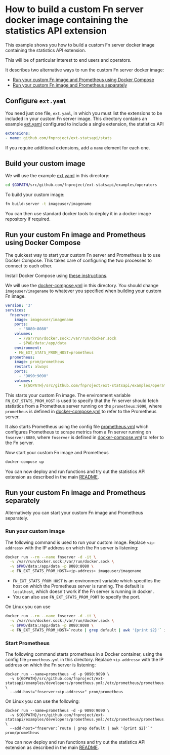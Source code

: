 # How to build a custom Fn server docker image containing the statistics API extension

This example shows you how to build a custom Fn server docker image containing the statistics API extension.

This will be of particular interest to end users and operators.

It describes two alternative ways to run the custom Fn server docker image:

* [Run your custom Fn image and Prometheus using Docker Compose](/examples/operators/README.md#run-your-custom-fn-image-and-prometheus-using-docker-compose)
* [Run your custom Fn image and Prometheus separately](/examples/operators/README.md#run-your-custom-fn-image-and-prometheus-separately)

## Configure `ext.yaml`

You need just one file, `ext.yaml`, in which you must list the extensions to be included in your custom Fn server image. 
This directory contains an example [ext.yaml](https://github.com/fnproject/ext-statsapi/blob/master/examples/operators/ext.yaml) configured to include a single extension, the statistics API

```yaml
extensions:
- name: github.com/fnproject/ext-statsapi/stats
```

If you require additional extensions, add a `name` element for each one.


## Build your custom image

We will use the example [ext.yaml](https://github.com/fnproject/ext-statsapi/blob/master/examples/operators/ext.yaml) in this directory:
```sh
cd $GOPATH/src/github.com/fnproject/ext-statsapi/examples/operators
```

To build your custom image:
```sh
fn build-server -t imageuser/imagename
```

You can then use standard docker tools to deploy it in a docker image repository if required.

## Run your custom Fn image and Prometheus using Docker Compose

The quickest way to start your custom Fn server and Prometheus is to use Docker Compose. 
This takes care of configuring the two processes to connect to each other.

Install Docker Compose using [these instructions](https://docs.docker.com/compose/install/). 

We will use the [docker-compose.yml](https://github.com/fnproject/ext-statsapi/blob/master/examples/operators/docker-compose.yml) in this directory.
You should change `imageuser/imagename` to whatever you specified when building your custom Fn image.

```yaml
version: '3'
services:
  fnserver:
    image: imageuser/imagename
    ports:
      - "8080:8080"
    volumes:
      - /var/run/docker.sock:/var/run/docker.sock
      - $PWD/data:/app/data
    environment:
    - FN_EXT_STATS_PROM_HOST=prometheus
  prometheus:
    image: prom/prometheus
    restart: always
    ports:
      - "9090:9090"
    volumes:
      - ${GOPATH}/src/github.com/fnproject/ext-statsapi/examples/operators/prometheus.yml:/etc/prometheus/prometheus.yml
```

This starts your custom Fn image. The environment variable `FN_EXT_STATS_PROM_HOST` is used to specify that the Fn server should fetch
statistics from a Prometheus server running on the `prometheus:9090`, where   `prometheus` is defined in 
[docker-compose.yml](https://github.com/fnproject/ext-statsapi/blob/master/examples/operators/docker-compose.yml)
to refer to the Prometheus server.

It also starts Prometheus using the config file [prometheus.yml](https://github.com/fnproject/ext-statsapi/blob/master/examples/operators/prometheus.yml) 
which configures Prometheus to scrape metrics from a Fn server running on `fnserver:8080`, where `fnserver` is defined in
[docker-compose.yml](https://github.com/fnproject/ext-statsapi/blob/master/examples/operators/docker-compose.yml)
to refer to the Fn server.

Now start your custom Fn image and Prometheus

```sh
docker-compose up
```

You can now deploy and run functions and try out the statistics API extension as described in the main [README](https://github.com/fnproject/ext-statsapi/blob/master/README.md).

## Run your custom Fn image and Prometheus separately

Alternatively you can start your custom Fn image and Prometheus separately. 

### Run your custom image

The following command is used to run your custom image. Replace `<ip-address>` with the IP address on which the Fn server is listening:

```sh
docker run --rm --name fnserver -d -it \
  -v /var/run/docker.sock:/var/run/docker.sock \
  -v $PWD/data:/app/data -p 8080:8080 \
  -e FN_EXT_STATS_PROM_HOST=<ip-address> imageuser/imagename
```

* `FN_EXT_STATS_PROM_HOST` is an environment variable which specifies the host on which the Prometheus server is running. 
The default is `localhost`, which doesn't work if the Fn server is running in docker .
* You can also use `FN_EXT_STATS_PROM_PORT` to specify the port.

On Linux you can use
```sh
docker run --rm --name fnserver -d -it \
  -v /var/run/docker.sock:/var/run/docker.sock \
  -v $PWD/data:/app/data -p 8080:8080 \
  -e FN_EXT_STATS_PROM_HOST=`route | grep default | awk '{print $2}'` imageuser/imagename
```
### Start Prometheus

The following command starts prometheus in a Docker container, using the config file `prometheus.yml` in this directory.
Replace `<ip-address>` with the IP address on which the Fn server is listening:
```
docker run --name=prometheus -d -p 9090:9090 \
  -v ${GOPATH}/src/github.com/fnproject/ext-statsapi/examples/developers/prometheus.yml:/etc/prometheus/prometheus.yml \
  --add-host="fnserver:<ip-address>" prom/prometheus
```    
On Linux you can use the following:
```
docker run --name=prometheus -d -p 9090:9090 \
  -v ${GOPATH}/src/github.com/fnproject/ext-statsapi/examples/developers/prometheus.yml:/etc/prometheus/prometheus.yml \
  --add-host="fnserver:`route | grep default | awk '{print $2}'`" prom/prometheus
```

You can now deploy and run functions and try out the statistics API extension as described in the main [README](https://github.com/fnproject/ext-statsapi/blob/master/README.md).